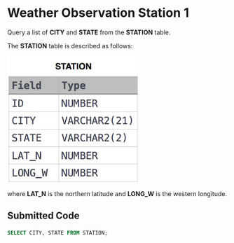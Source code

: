 # Weather Observation Station 1

Query a list of **CITY** and **STATE** from the **STATION** table.

The **STATION** table is described as follows:

![](../src/1449345840-5f0a551030-Station.jpg)

where **LAT_N** is the northern latitude and **LONG_W** is the western longitude.

## Submitted Code

```sql
SELECT CITY, STATE FROM STATION;
```
